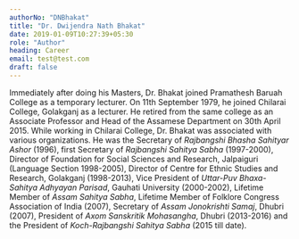 ```yaml
---
authorNo: "DNBhakat" 
title: "Dr. Dwijendra Nath Bhakat"
date: 2019-01-09T10:27:39+05:30
role: "Author"
heading: Career
email: test@test.com
draft: false
---
```


Immediately after doing his Masters, Dr. Bhakat joined Pramathesh Baruah College as a temporary lecturer. On 11th September 1979, he joined Chilarai College, Golakganj as a lecturer. He retired from the same college as an Associate Professor and Head of the Assamese Department on 30th April 2015.
While working in Chilarai College, Dr. Bhakat was associated with various organizations. He was the Secretary of *Rajbangshi Bhasha Sahityar Ashor* (1996), first Secretary of *Rajbangshi Sahitya Sabha* (1997-2000), Director of Foundation for Social Sciences and Research, Jalpaiguri (Language Section 1998-2005), Director of Centre for Ethnic Studies and Research, Golakganj (1998-2013), Vice President of *Uttar-Puv Bhaxa-Sahitya Adhyayan Parisad*, Gauhati University (2000-2002), Lifetime Member of *Assam Sahitya Sabha*, Lifetime Member of Folklore Congress Association of India (2007), Secretary of *Assam Jonokrishti Samaj*, Dhubri (2007), President of *Axom Sanskritik Mohasangha*, Dhubri (2013-2016) and the President of *Koch-Rajbangshi Sahitya Sabha* (2015 till date).

